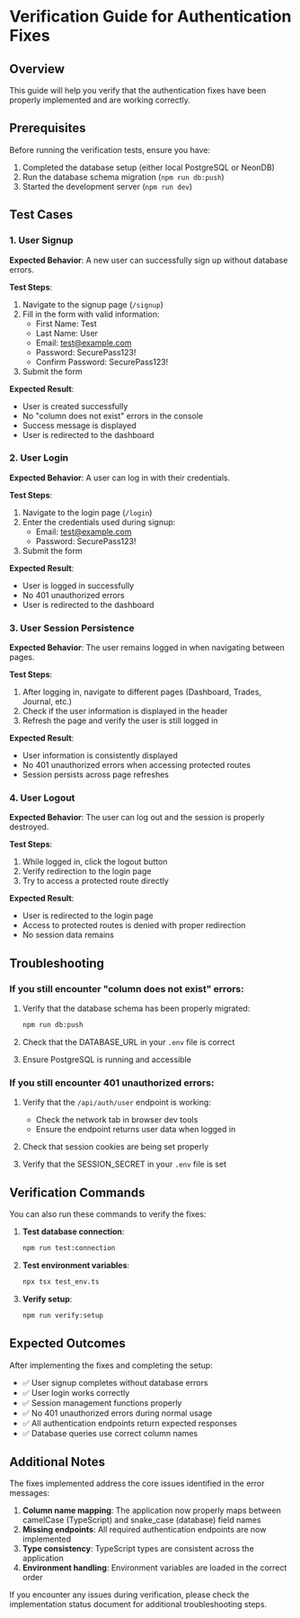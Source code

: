 # Verification Guide for Authentication Fixes

## Overview

This guide will help you verify that the authentication fixes have been properly implemented and are working correctly.

## Prerequisites

Before running the verification tests, ensure you have:

1. Completed the database setup (either local PostgreSQL or NeonDB)
2. Run the database schema migration (`npm run db:push`)
3. Started the development server (`npm run dev`)

## Test Cases

### 1. User Signup

**Expected Behavior**: A new user can successfully sign up without database errors.

**Test Steps**:
1. Navigate to the signup page (`/signup`)
2. Fill in the form with valid information:
   - First Name: Test
   - Last Name: User
   - Email: test@example.com
   - Password: SecurePass123!
   - Confirm Password: SecurePass123!
3. Submit the form

**Expected Result**: 
- User is created successfully
- No "column does not exist" errors in the console
- Success message is displayed
- User is redirected to the dashboard

### 2. User Login

**Expected Behavior**: A user can log in with their credentials.

**Test Steps**:
1. Navigate to the login page (`/login`)
2. Enter the credentials used during signup:
   - Email: test@example.com
   - Password: SecurePass123!
3. Submit the form

**Expected Result**:
- User is logged in successfully
- No 401 unauthorized errors
- User is redirected to the dashboard

### 3. User Session Persistence

**Expected Behavior**: The user remains logged in when navigating between pages.

**Test Steps**:
1. After logging in, navigate to different pages (Dashboard, Trades, Journal, etc.)
2. Check if the user information is displayed in the header
3. Refresh the page and verify the user is still logged in

**Expected Result**:
- User information is consistently displayed
- No 401 unauthorized errors when accessing protected routes
- Session persists across page refreshes

### 4. User Logout

**Expected Behavior**: The user can log out and the session is properly destroyed.

**Test Steps**:
1. While logged in, click the logout button
2. Verify redirection to the login page
3. Try to access a protected route directly

**Expected Result**:
- User is redirected to the login page
- Access to protected routes is denied with proper redirection
- No session data remains

## Troubleshooting

### If you still encounter "column does not exist" errors:

1. Verify that the database schema has been properly migrated:
   ```bash
   npm run db:push
   ```

2. Check that the DATABASE_URL in your `.env` file is correct

3. Ensure PostgreSQL is running and accessible

### If you still encounter 401 unauthorized errors:

1. Verify that the `/api/auth/user` endpoint is working:
   - Check the network tab in browser dev tools
   - Ensure the endpoint returns user data when logged in

2. Check that session cookies are being set properly

3. Verify that the SESSION_SECRET in your `.env` file is set

## Verification Commands

You can also run these commands to verify the fixes:

1. **Test database connection**:
   ```bash
   npm run test:connection
   ```

2. **Test environment variables**:
   ```bash
   npx tsx test_env.ts
   ```

3. **Verify setup**:
   ```bash
   npm run verify:setup
   ```

## Expected Outcomes

After implementing the fixes and completing the setup:

- ✅ User signup completes without database errors
- ✅ User login works correctly
- ✅ Session management functions properly
- ✅ No 401 unauthorized errors during normal usage
- ✅ All authentication endpoints return expected responses
- ✅ Database queries use correct column names

## Additional Notes

The fixes implemented address the core issues identified in the error messages:

1. **Column name mapping**: The application now properly maps between camelCase (TypeScript) and snake_case (database) field names
2. **Missing endpoints**: All required authentication endpoints are now implemented
3. **Type consistency**: TypeScript types are consistent across the application
4. **Environment handling**: Environment variables are loaded in the correct order

If you encounter any issues during verification, please check the implementation status document for additional troubleshooting steps.